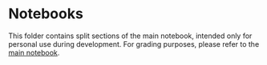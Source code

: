 # Notebooks

This folder contains split sections of the main notebook, intended only for personal use during development. For grading purposes, please refer to the [main notebook](https://github.com/devmarkpro/telco-customer-churn-ml-project/blob/main/customer_churn_prediction_model_comparison.ipynb).
